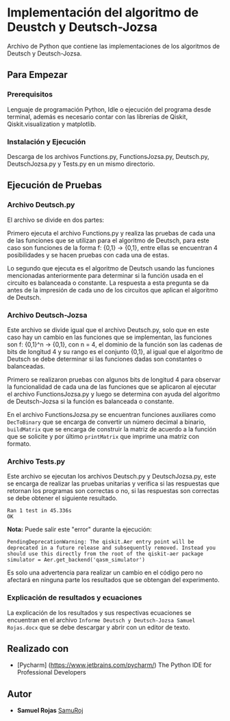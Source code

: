 # Implementación del algoritmo de Deustch y Deutsch-Jozsa

Archivo de Python que contiene las implementaciones de los algoritmos de Deutsch y Deutsch-Jozsa.

## Para Empezar

### Prerequisitos

Lenguaje de programación Python, Idle o ejecución del programa desde terminal, además es necesario contar con las librerías de Qiskit, Qiskit.visualization y matplotlib.

### Instalación y Ejecución

Descarga de los archivos Functions.py, FunctionsJozsa.py, Deutsch.py, DeutschJozsa.py y Tests.py en un mismo directorio.

## Ejecución de Pruebas

### Archivo Deutsch.py


El archivo se divide en dos partes: 


Primero ejecuta el archivo Functions.py y realiza las pruebas de cada una de las funciones que se utilizan para el algoritmo de Deutsch, para este caso son funciones de la forma f: {0,1} -> {0,1}, entre ellas se encuentran 4 posibilidades y se hacen pruebas con cada una de estas.


Lo segundo que ejecuta es el algoritmo de Deutsch usando las funciones mencionadas anteriormente para determinar si la función usada en el circuito es balanceada o constante. La respuesta a esta pregunta se da antes de la impresión de cada uno de los circuitos que aplican el algoritmo de Deutsch.


### Archivo Deutsch-Jozsa


Este archivo se divide igual que el archivo Deutsch.py, solo que en este caso hay un cambio en las funciones que se implementan, las funciones son f: {0,1}^n -> {0,1}, con n = 4, el dominio de la función son las cadenas de bits de longitud 4 y su rango es el conjunto {0,1}, al igual que el algoritmo de Deutsch se debe determinar si las funciones dadas son constantes o balanceadas.


Primero se realizaron pruebas con algunos bits de longitud 4 para observar la funcionalidad de cada una de las funciones que se aplicaron al ejecutar el archivo FunctionsJozsa.py y luego se determina con ayuda del algoritmo de Deutsch-Jozsa si la función es balanceada o constante.


En el archivo FunctionsJozsa.py se encuentran funciones auxiliares como `DecToBinary` que se encarga de convertir un número decimal a binario, `buildMatrix` que se encarga de construir la matriz de acuerdo a la función que se solicite y por último `printMatrix` que imprime una matriz con formato.


### Archivo Tests.py


Este archivo se ejecutan los archivos Deutsch.py y DeutschJozsa.py, este se encarga de realizar las pruebas unitarias y verifica si las respuestas que retornan los programas son correctas o no, si las respuestas son correctas se debe obtener el siguiente resultado.


```
Ran 1 test in 45.336s
OK
```

**Nota:** Puede salir este "error" durante la ejecución:

```
PendingDeprecationWarning: The qiskit.Aer entry point will be deprecated in a future release and subsequently removed. Instead you should use this directly from the root of the qiskit-aer package simulator = Aer.get_backend('qasm_simulator')
```

Es solo una advertencia para realizar un cambio en el código pero no afectará en ninguna parte los resultados que se obtengan del experimento.

### Explicación de resultados y ecuaciones

La explicación de los resultados y sus respectivas ecuaciones se encuentran en el archivo `Informe Deutsch y Deutsch-Jozsa Samuel Rojas.docx` que se debe descargar y abrir con un editor de texto.

## Realizado con

* [Pycharm] (https://www.jetbrains.com/pycharm/) The Python IDE for Professional Developers

## Autor

* **Samuel Rojas** [SamuRoj](https://github.com/SamuRoj)
